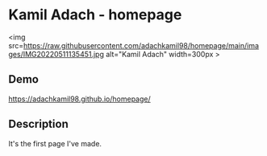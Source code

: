 # Kamil Adach - homepage
<img src=https://raw.githubusercontent.com/adachkamil98/homepage/main/images/IMG20220511135451.jpg alt="Kamil Adach" width=300px \>
## Demo
https://adachkamil98.github.io/homepage/
## Description
It's the first page I've made.
